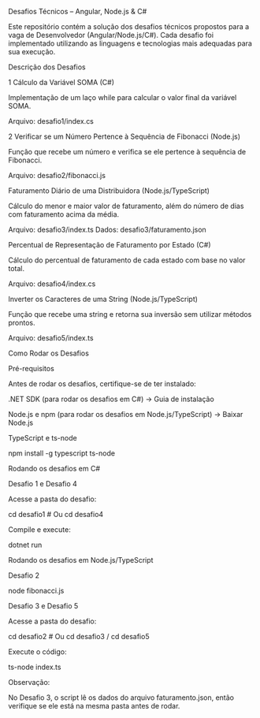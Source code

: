 Desafios Técnicos – Angular, Node.js & C#

Este repositório contém a solução dos desafios técnicos propostos para a vaga de Desenvolvedor (Angular/Node.js/C#). Cada desafio foi implementado utilizando as linguagens e tecnologias mais adequadas para sua execução.

Descrição dos Desafios

1 Cálculo da Variável SOMA (C#)

Implementação de um laço while para calcular o valor final da variável SOMA.

Arquivo: desafio1/index.cs

2 Verificar se um Número Pertence à Sequência de Fibonacci (Node.js)

Função que recebe um número e verifica se ele pertence à sequência de Fibonacci.

Arquivo: desafio2/fibonacci.js

Faturamento Diário de uma Distribuidora (Node.js/TypeScript)

Cálculo do menor e maior valor de faturamento, além do número de dias com faturamento acima da média.

Arquivo: desafio3/index.ts
Dados: desafio3/faturamento.json

Percentual de Representação de Faturamento por Estado (C#)

Cálculo do percentual de faturamento de cada estado com base no valor total.

Arquivo: desafio4/index.cs

Inverter os Caracteres de uma String (Node.js/TypeScript)

Função que recebe uma string e retorna sua inversão sem utilizar métodos prontos.

Arquivo: desafio5/index.ts

Como Rodar os Desafios

Pré-requisitos

Antes de rodar os desafios, certifique-se de ter instalado:

.NET SDK (para rodar os desafios em C#) → Guia de instalação

Node.js e npm (para rodar os desafios em Node.js/TypeScript) → Baixar Node.js

TypeScript e ts-node

npm install -g typescript ts-node

Rodando os desafios em C#

Desafio 1 e Desafio 4

Acesse a pasta do desafio:

cd desafio1  # Ou cd desafio4

Compile e execute:

dotnet run

Rodando os desafios em Node.js/TypeScript

Desafio 2

node fibonacci.js

Desafio 3 e Desafio 5

Acesse a pasta do desafio:

cd desafio2  # Ou cd desafio3 / cd desafio5

Execute o código:

ts-node index.ts

Observação:

No Desafio 3, o script lê os dados do arquivo faturamento.json, então verifique se ele está na mesma pasta antes de rodar.
